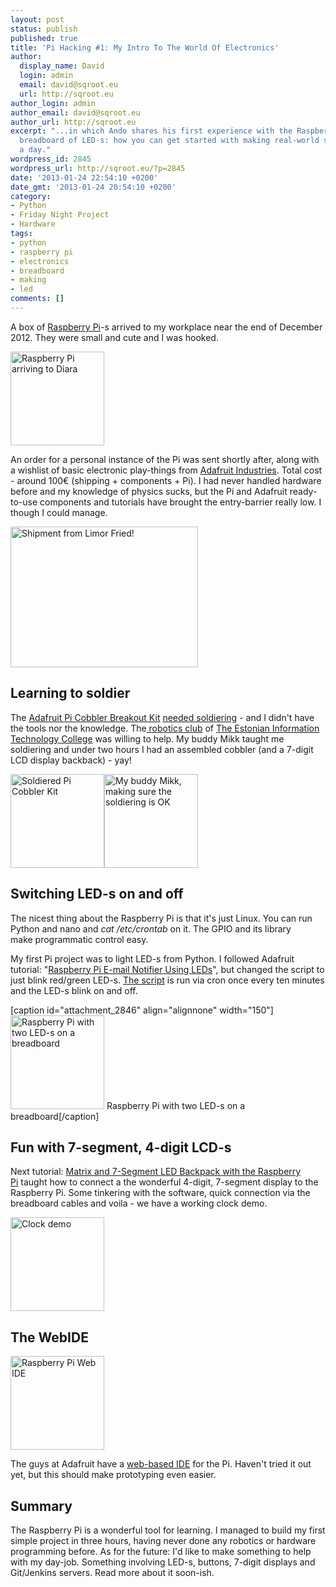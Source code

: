 ```yaml
---
layout: post
status: publish
published: true
title: 'Pi Hacking #1: My Intro To The World Of Electronics'
author:
  display_name: David
  login: admin
  email: david@sqroot.eu
  url: http://sqroot.eu
author_login: admin
author_email: david@sqroot.eu
author_url: http://sqroot.eu
excerpt: "...in which Ando shares his first experience with the Raspberry Pi and a
  breadboard of LED-s: how you can get started with making real-world stuff in under
  a day."
wordpress_id: 2845
wordpress_url: http://sqroot.eu/?p=2845
date: '2013-01-24 22:54:10 +0200'
date_gmt: '2013-01-24 20:54:10 +0200'
category:
- Python
- Friday Night Project
- Hardware
tags:
- python
- raspberry pi
- electronics
- breadboard
- making
- led
comments: []
---
```


A box of <a href="http://raspberrypi.org">Raspberry Pi</a>-s arrived to my workplace near the end of December 2012. They were small and cute and I was hooked.


<a href="http://sqroot.eu/wp-content/uploads/2013/01/IMG_20121204_114356.jpg"><img class="alignnone size-thumbnail wp-image-2847" title="Raspberry Pi arriving to my workplace" alt="Raspberry Pi arriving to Diara" src="http://sqroot.eu/wp-content/uploads/2013/01/IMG_20121204_114356-150x150.jpg" width="150" height="150" /></a>


An order for a personal instance of the Pi was sent shortly after, along with a wishlist of basic electronic play-things from <a href="http://adafruit.com">Adafruit Industries</a>. Total cost - around 100€ (shipping + components + Pi). I had never handled hardware before and my knowledge of physics sucks, but the Pi and Adafruit ready-to-use components and tutorials have brought the entry-barrier really low. I though I could manage.<a id="more"></a><a id="more-2845"></a>


<a href="http://sqroot.eu/wp-content/uploads/2013/01/2013-01-04-14.jpg"><img class="alignnone size-medium wp-image-2849" alt="Shipment from Limor Fried!" src="http://sqroot.eu/wp-content/uploads/2013/01/2013-01-04-14-300x225.jpg" width="300" height="225" /></a>

<h2>Learning to soldier</h2>

The <a href="http://adafruit.com/products/914">Adafruit Pi Cobbler Breakout Kit</a> <a href="http://learn.adafruit.com/adafruit-pi-cobbler-kit/overview">needed soldiering</a> - and I didn't have the tools nor the knowledge. The<a href="http://robot.itcollege.ee/"> robotics club</a> of <a href="http://itcollege.ee">The Estonian Information Technology College</a> was willing to help. My buddy Mikk taught me soldiering and under two hours I had an assembled cobbler (and a 7-digit LCD display backback) - yay!


<a href="http://sqroot.eu/wp-content/uploads/2013/01/soldiered-cobbler.jpg"><img class="size-thumbnail wp-image-2851 alignleft" alt="Soldiered Pi Cobbler Kit" src="http://sqroot.eu/wp-content/uploads/2013/01/soldiered-cobbler-150x150.jpg" width="150" height="150" /></a><a href="http://sqroot.eu/wp-content/uploads/2013/01/checking-the-board.jpg"><img class="size-thumbnail wp-image-2852 alignleft" alt="My buddy Mikk, making sure the soldiering is OK" src="http://sqroot.eu/wp-content/uploads/2013/01/checking-the-board-150x150.jpg" width="150" height="150" /></a>

<h2 style="clear: both;">Switching LED-s on and off</h2>

The nicest thing about the Raspberry Pi is that it's just Linux. You can run Python and nano and <em>cat</em> <em>/etc/crontab</em> on it. The GPIO and its library make programmatic control easy.


My first Pi project was to light LED-s from Python. I followed Adafruit tutorial: "<a href="http://learn.adafruit.com/raspberry-pi-e-mail-notifier-using-leds/python-script">Raspberry Pi E-mail Notifier Using LEDs</a>", but changed the script to just blink red/green LED-s. <a href="https://gist.github.com/4627503">The script</a> is run via cron once every ten minutes and the LED-s blink on and off.


[caption id="attachment_2846" align="alignnone" width="150"]<a href="http://sqroot.eu/wp-content/uploads/2013/01/pi-with-two-leds.jpg"><img class="size-thumbnail wp-image-2846" alt="Raspberry Pi with two LED-s on a breadboard" src="http://sqroot.eu/wp-content/uploads/2013/01/pi-with-two-leds-150x150.jpg" width="150" height="150" /></a> Raspberry Pi with two LED-s on a breadboard[/caption]

<h2>Fun with 7-segment, 4-digit LCD-s</h2>

Next tutorial: <a href="http://learn.adafruit.com/matrix-7-segment-led-backpack-with-the-raspberry-pi/overview">Matrix and 7-Segment LED Backpack with the Raspberry Pi</a> taught how to connect a the wonderful 4-digit, 7-segment display to the Raspberry Pi. Some tinkering with the software, quick connection via the breadboard cables and voila - we have a working clock demo.


<a href="http://sqroot.eu/wp-content/uploads/2013/01/clock-demo.jpg"><img class="alignleft size-thumbnail wp-image-2859" alt="Clock demo" src="http://sqroot.eu/wp-content/uploads/2013/01/clock-demo-150x150.jpg" width="150" height="150" /></a>

<div style="clear: both;"></div>
<h2>The WebIDE</h2>

<a href="http://sqroot.eu/wp-content/uploads/2013/01/pi-webide.png"><img class="alignleft size-thumbnail wp-image-2860" alt="Raspberry Pi Web IDE" src="http://sqroot.eu/wp-content/uploads/2013/01/pi-webide-150x150.png" width="150" height="150" /></a>


The guys at Adafruit have a <a href="http://learn.adafruit.com/debugging-with-the-raspberry-pi-webide">web-based IDE</a> for the Pi. Haven't tried it out yet, but this should make prototyping even easier.

<h2>Summary</h2>

The Raspberry Pi is a wonderful tool for learning. I managed to build my first simple project in three hours, having never done any robotics or hardware programming before. As for the future: I'd like to make something to help with my day-job. Something involving LED-s, buttons, 7-digit displays and Git/Jenkins servers. Read more about it soon-ish.

<h2></h2>
